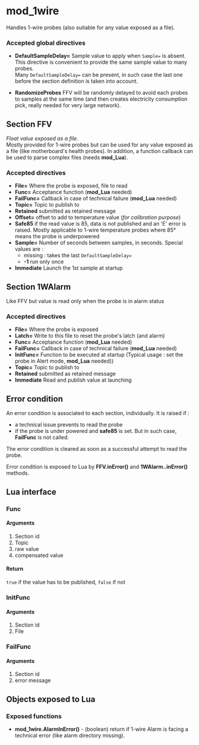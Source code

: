 mod_1wire
====

Handles 1-wire probes (also suitable for any value exposed as a file).

### Accepted global directives

* **DefaultSampleDelay=** Sample value to apply when `Sample=` is absent. This directive is convenient to 
provide the same sample value to many probes.<br>
Many `DefaultSampleDelay=` can be present, in such case the last one before the section definition is
taken into account.

* **RandomizeProbes** FFV will be randomly delayed to avoid each probes to samples at the same time 
(and then creates electricity consumption pick, really needed for very large network).

## Section FFV

*Float value exposed as a file*.<br>
Mostly provided for 1-wire probes but can be used for any value exposed as a file 
(like motherboard's health probes). In addition, a function
callback can be used to parse complex files (needs **mod_Lua**).

### Accepted directives

* **File=** Where the probe is exposed, file to read
* **Func=** Acceptance function (**mod_Lua** needed)
* **FailFunc=** Callback in case of technical failure (**mod_Lua** needed)
* **Topic=** Topic to publish to
* **Retained** submitted as retained message
* **Offset=** offset to add to temperature value (*for calibration purpose*)
* **Safe85** if the read value is 85, data is not published and an 'E' error
is raised. Mostly applicable to 1-wire temperature probes where 85° means
the probe is underpowered
* **Sample=** Number of seconds between samples, in seconds. Special values are :
  * missing : takes the last `DefaultSampleDelay=`
  * **-1** run only once
* **Immediate** Launch the 1st sample at startup

## Section 1WAlarm

Like FFV but value is read only when the probe is in alarm status

### Accepted directives

* **File=** Where the probe is exposed
* **Latch=** Write to this file to reset the probe's latch (and alarm)
* **Func=** Acceptance function (**mod_Lua** needed)
* **FailFunc=** Callback in case of technical failure (**mod_Lua** needed)
* **InitFunc=** Function to be executed at startup (Typical usage : set the probe in Alert mode, **mod_Lua** needed))
* **Topic=** Topic to publish to
* **Retained** submitted as retained message
* **Immediate** Read and publish value at launching

## Error condition

An error condition is associated to each section, individually. It is raised if :
- a technical issue prevents to read the probe
- if the probe is under powered and **safe85** is set. But in such case, **FailFunc** is not called.

The error condition is cleared as soon as a successful attempt to read the probe.

Error condition is exposed to Lua by **FFV.inError()** and **1WAlarm..inError()** methods.

## Lua interface
### Func
#### Arguments

1. Section id
2. Topic
3. raw value
4. compensated value

#### Return

`true` if the value has to be published, `false` if not

### InitFunc
#### Arguments

1. Section id
2. File

### FailFunc
#### Arguments

1. Section id
2. error message

## Objects exposed to Lua
### Exposed functions

- **mod_1wire.AlarmInError()** - (boolean) return if 1-wire Alarm is facing a technical error (like alarm directory missing).
